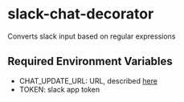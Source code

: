 # slack-chat-decorator
Converts slack input based on regular expressions

## Required Environment Variables

* CHAT_UPDATE_URL: URL, described [here](https://api.slack.com/methods/chat.update)
* TOKEN: slack app token
